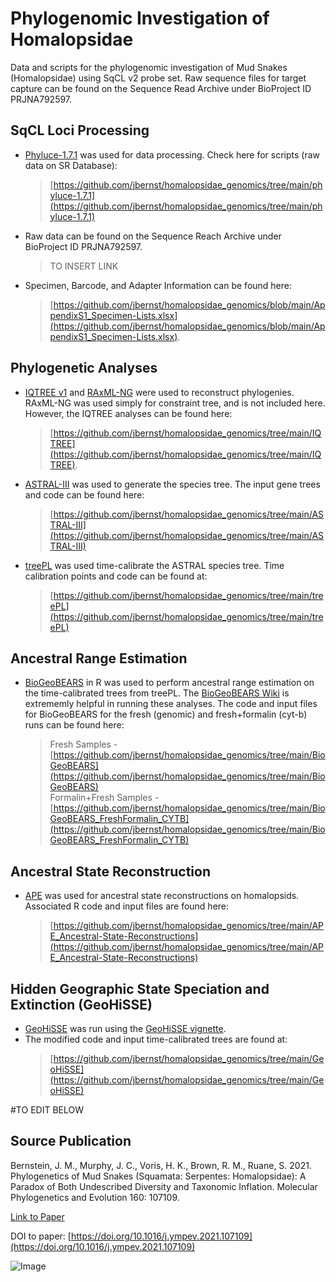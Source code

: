# Phylogenomic Investigation of Homalopsidae
Data and scripts for the phylogenomic investigation of Mud Snakes (Homalopsidae) using SqCL v2 probe set. 
Raw sequence files for target capture can be found on the Sequence Read Archive under BioProject ID PRJNA792597.




## SqCL Loci Processing
* [Phyluce-1.7.1](https://phyluce.readthedocs.io/en/latest/installation.html) was used for data processing. Check here for scripts (raw data on SR Database):  
  >[https://github.com/jbernst/homalopsidae_genomics/tree/main/phyluce-1.7.1](https://github.com/jbernst/homalopsidae_genomics/tree/main/phyluce-1.7.1)
* Raw data can be found on the Sequence Reach Archive under BioProject ID PRJNA792597.
  >TO INSERT LINK
* Specimen, Barcode, and Adapter Information can be found here:
  >[https://github.com/jbernst/homalopsidae_genomics/blob/main/AppendixS1_Specimen-Lists.xlsx](https://github.com/jbernst/homalopsidae_genomics/blob/main/AppendixS1_Specimen-Lists.xlsx). 

## Phylogenetic Analyses
* [IQTREE v1](http://www.iqtree.org/) and [RAxML-NG](https://github.com/amkozlov/raxml-ng) were used to reconstruct phylogenies. RAxML-NG was used simply for constraint tree, and is not included here. However, the
  IQTREE analyses can be found here: 
  >[https://github.com/jbernst/homalopsidae_genomics/tree/main/IQTREE](https://github.com/jbernst/homalopsidae_genomics/tree/main/IQTREE).  
* [ASTRAL-III](https://github.com/smirarab/ASTRAL) was used to generate the species tree. The input gene trees and code can be found here:  
  >[https://github.com/jbernst/homalopsidae_genomics/tree/main/ASTRAL-III](https://github.com/jbernst/homalopsidae_genomics/tree/main/ASTRAL-III)
* [treePL](https://github.com/blackrim/treePL) was used time-calibrate the ASTRAL species tree. Time calibration points and code can be found at:
  >[https://github.com/jbernst/homalopsidae_genomics/tree/main/treePL](https://github.com/jbernst/homalopsidae_genomics/tree/main/treePL)

## Ancestral Range Estimation
* [BioGeoBEARS](https://github.com/nmatzke/BioGeoBEARS) in R was used to perform ancestral range estimation on the time-calibrated trees from treePL. The [BioGeoBEARS Wiki](http://phylo.wikidot.com/biogeobears)
  is extrememly helpful in running these analyses. The code and input files for BioGeoBEARS for the fresh (genomic) and fresh+formalin (cyt-b) runs can be found here:
  >Fresh Samples - [https://github.com/jbernst/homalopsidae_genomics/tree/main/BioGeoBEARS](https://github.com/jbernst/homalopsidae_genomics/tree/main/BioGeoBEARS)  
  >Formalin+Fresh Samples - [https://github.com/jbernst/homalopsidae_genomics/tree/main/BioGeoBEARS_FreshFormalin_CYTB](https://github.com/jbernst/homalopsidae_genomics/tree/main/BioGeoBEARS_FreshFormalin_CYTB)

## Ancestral State Reconstruction
* [APE](https://cran.r-project.org/web/packages/ape/index.html) was used for ancestral state reconstructions on homalopsids. Associated R code and input files are found here:
  >[https://github.com/jbernst/homalopsidae_genomics/tree/main/APE_Ancestral-State-Reconstructions](https://github.com/jbernst/homalopsidae_genomics/tree/main/APE_Ancestral-State-Reconstructions) 

## Hidden Geographic State Speciation and Extinction (GeoHiSSE)
* [GeoHiSSE](https://doi.org/10.1093/sysbio/syw022) was run using the [GeoHiSSE vignette](https://cran.r-project.org/web/packages/hisse/vignettes/GeoHiSSE-vignette.pdf). 
* The modified code and input time-calibrated trees are found at:
  >[https://github.com/jbernst/homalopsidae_genomics/tree/main/GeoHiSSE](https://github.com/jbernst/homalopsidae_genomics/tree/main/GeoHiSSE)

#TO EDIT BELOW

## Source Publication
Bernstein, J. M., Murphy, J. C., Voris, H. K., Brown, R. M., Ruane, S. 2021. Phylogenetics of Mud Snakes (Squamata: Serpentes: 
Homalopsidae): A Paradox of Both Undescribed Diversity and Taxonomic Inflation. Molecular Phylogenetics and Evolution 160: 107109.

[Link to Paper](https://static1.squarespace.com/static/633a1ad2337f6700f6fcf3de/t/6344ec2cba833d7984fec29e/1665461295127/Bernstein-et-al_Homalopsidae_MPE2021.pdf)

DOI to paper: [https://doi.org/10.1016/j.ympev.2021.107109](https://doi.org/10.1016/j.ympev.2021.107109)

![Image](https://ars.els-cdn.com/content/image/1-s2.0-S1055790321000427-ga1_lrg.jpg)
